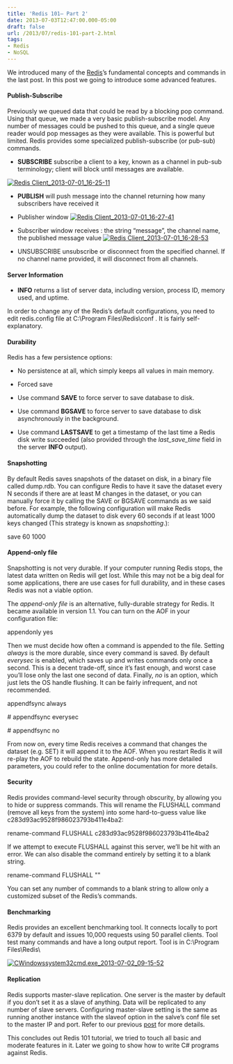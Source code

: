 ```yaml
---
title: 'Redis 101– Part 2'
date: 2013-07-03T12:47:00.000-05:00
draft: false
url: /2013/07/redis-101-part-2.html
tags: 
- Redis
- NoSQL
---
```


We introduced many of the [Redis](http://redis.io/ "Redis")’s fundamental concepts and commands in the last post. In this post we going to introduce some advanced features.

#### Publish-Subscribe

Previously we queued data that could be read by a blocking pop command. Using that queue, we made a very basic publish-subscribe model. Any number of messages could be pushed to this queue, and a single queue reader would pop messages as they were available. This is powerful but limited. Redis provides some specialized publish-subscribe (or pub-sub) commands.

*   **SUBSCRIBE** subscribe a client to a key, known as a channel in pub-sub terminology; client will block until messages are available.

[![Redis Client_2013-07-01_16-25-11](https://blogger.googleusercontent.com/img/b/R29vZ2xl/AVvXsEip_rPKeJ1NpXyTnpHm1gG5oOWM8wcAjMEEjN0xF0XwEv1EFiFVw3XD-An1D2AN47qijPmkHNDNJa94sYWUzrJ5wdVpj6RQTU4icX03FqbQtgV3rfJ4Pswg14TQj5LEZqBFLo7kJykDcQ/?imgmax=800 "Redis Client_2013-07-01_16-25-11")](https://blogger.googleusercontent.com/img/b/R29vZ2xl/AVvXsEjMlSGXKPf5_H8yGrRwLoNuh_J2o-6IR2gB6gJG7x0-Furq9mcz2n_lhCK2Iupjm8_vbfQId0_PXVL8jhXkLC7q64xRs_LFHmInjBh7FFKsktHGYkp81t4by16QuWSACb97ZLY6PtwwkA/s1600-h/Redis%252520Client_2013-07-01_16-25-11%25255B3%25255D.png)

*   **PUBLISH** will push message into the channel returning how many subscribers have received it

*   Publisher window [![Redis Client_2013-07-01_16-27-41](https://blogger.googleusercontent.com/img/b/R29vZ2xl/AVvXsEii84qjPghCJzV8zEh4eXDZ8rMBoeemK-lrD-UBKuWaenMcRcz2XwbZ477HmAlXX1ya0WLhJgSrPlywbc1Jr6hr7ZWM4BoYItT-8TCB_gPtAP8S4LDO8SCPqUJoGze56UyDQ-BoUPWS2A/?imgmax=800 "Redis Client_2013-07-01_16-27-41")](https://blogger.googleusercontent.com/img/b/R29vZ2xl/AVvXsEhMZxalDWkAJxguo9mNAfkwG2iZWGon8uIs_C5pCw0uGsayHJ2l3WDXxZ-NTMoSgQ9apZ2_wl1BiCGVL-XtoexvBnYQbCqDSfQs3WqLbGQB3h7HxSuXV0nPYIq50IUgCY8oqV0dzsDWKA/s1600-h/Redis%252520Client_2013-07-01_16-27-41%25255B5%25255D.png)
*   Subscriber window receives : the string “message”, the channel name, the published message value [![Redis Client_2013-07-01_16-28-53](https://blogger.googleusercontent.com/img/b/R29vZ2xl/AVvXsEhvWShFExdKF3ffzu9ra2uoVC-F1V7xzusCTzgBZ1qZIXBTgUpgeKrMo8FIkTLuGO_YNaMHWXWAAlQvSV000oRFUEkAkIzd9aoVcqFxIy9n8V-htO5Vm0lIPCKiH78_hW06JTAUpBolkw/?imgmax=800 "Redis Client_2013-07-01_16-28-53")](https://blogger.googleusercontent.com/img/b/R29vZ2xl/AVvXsEimmQdXTnAoa_jvKHUsXgFiWTUacJUWoxf3nxbj8RniQonTLjxOxQ2bnJGIK1SunN_LU1USlV1j0y6CqwdldXQP42htNpeB1r1tdHHxc5AyaK40vkcraW72eCIHdtQ-VactRucgK5eJnw/s1600-h/Redis%252520Client_2013-07-01_16-28-53%25255B5%25255D.png)

*   UNSUBSCRIBE unsubscribe or disconnect from the specified channel. If no channel name provided, it will disconnect from all channels.

#### Server Information

*   **INFO** returns a list of server data, including version, process ID, memory used, and uptime.

In order to change any of the Redis’s default configurations, you need to edit redis.config file at C:\\Program Files\\Redis\\conf . It is fairly self-explanatory.

#### Durability

Redis has a few persistence options:

*   No persistence at all, which simply keeps all values in main memory.
*   Forced save

*   Use command **SAVE** to force server to save database to disk.
*   Use command **BGSAVE** to force server to save database to disk asynchronously in the background.
*   Use command **LASTSAVE** to get a timestamp of the last time a Redis disk write succeeded (also provided through the _last\_save\_time_ field in the server **INFO** output).

#### Snapshotting

By default Redis saves snapshots of the dataset on disk, in a binary file called dump.rdb. You can configure Redis to have it save the dataset every N seconds if there are at least M changes in the dataset, or you can manually force it by calling the SAVE or BGSAVE commands as we said before. For example, the following configuration will make Redis automatically dump the dataset to disk every 60 seconds if at least 1000 keys changed (This strategy is known as _snapshotting_.):

save 60 1000 

#### Append-only file

Snapshotting is not very durable. If your computer running Redis stops, the latest data written on Redis will get lost. While this may not be a big deal for some applications, there are use cases for full durability, and in these cases Redis was not a viable option.

The _append-only file_ is an alternative, fully-durable strategy for Redis. It became available in version 1.1. You can turn on the AOF in your configuration file:

appendonly yes

Then we must decide how often a command is appended to the file. Setting _always_ is the more durable, since every command is saved. By default _everysec_ is enabled, which saves up and writes commands only once a second. This is a decent trade-off, since it’s fast enough, and worst case you’ll lose only the last one second of data. Finally, _no_ is an option, which just lets the OS handle flushing. It can be fairly infrequent, and not recommended.

appendfsync always

\# appendfsync everysec

\# appendfsync no

From now on, every time Redis receives a command that changes the dataset (e.g. SET) it will append it to the AOF. When you restart Redis it will re-play the AOF to rebuild the state. Append-only has more detailed parameters, you could refer to the online documentation for more details.

#### Security

Redis provides command-level security through obscurity, by allowing you to hide or suppress commands. This will rename the FLUSHALL command (remove all keys from the system) into some hard-to-guess value like c283d93ac9528f986023793b411e4ba2:

rename-command FLUSHALL c283d93ac9528f986023793b411e4ba2

If we attempt to execute FLUSHALL against this server, we’ll be hit with an error. We can also disable the command entirely by setting it to a blank string.

rename-command FLUSHALL ""

You can set any number of commands to a blank string to allow only a customized subset of the Redis’s commands.

#### Benchmarking

Redis provides an excellent benchmarking tool. It connects locally to port 6379 by default and issues 10,000 requests using 50 parallel clients. Tool test many commands and have a long output report. Tool is in C:\\Program Files\\Redis\\

[![CWindowssystem32cmd.exe_2013-07-02_09-15-52](https://blogger.googleusercontent.com/img/b/R29vZ2xl/AVvXsEjFkKkyntKxJwAmF7ZxyZHVe7B5WGrS7o6_puBxOD1-FftJzdJBQG-YPUdkLCYSzFvtQLaBEplFRBk1B0ZUZWd4YOINvPKtTvBzZCimPSurBJzvznTUcUWNBAy1BWJilb3KQY7YKJ9-6A/?imgmax=800 "CWindowssystem32cmd.exe_2013-07-02_09-15-52")](https://blogger.googleusercontent.com/img/b/R29vZ2xl/AVvXsEj2lY-BkxedOV8tfSews2zK9gkRWMgr72erS3fKUJyP0Unsi9sdmR1LMMY7ez5kTaysxjM51JTCAej6l7wGHP3cHBCDUlxdh4hEMZ6WSBtkL6MbJfXaI71atpwJbsQkTIbQBM3A5xxIgg/s1600-h/CWindowssystem32cmd.exe_2013-07-02_09-15-52%25255B3%25255D.png)

#### Replication

Redis supports master-slave replication. One server is the master by default if you don’t set it as a slave of anything. Data will be replicated to any number of slave servers. Configuring master-slave setting is the same as running another instance with the slaveof option in the salve’s conf file set to the master IP and port. Refer to our previous [post](http://ebeid-soliman.blogspot.com/2013/07/running-multiple-redis-instances-on.html "Running multiple Redis instances on the same server") for more details.

This concludes out Redis 101 tutorial, we tried to touch all basic and moderate features in it. Later we going to show how to write C# programs against Redis.